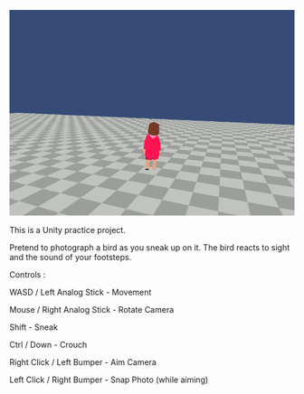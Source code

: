 ![VacationAssignment Demo](demo.gif)

This is a Unity practice project.

Pretend to photograph a bird as you sneak up on it.
The bird reacts to sight and the sound of your footsteps.

Controls :

WASD / Left Analog Stick - Movement

Mouse / Right Analog Stick - Rotate Camera

Shift - Sneak

Ctrl / Down - Crouch

Right Click / Left Bumper - Aim Camera

Left Click / Right Bumper - Snap Photo (while aiming)